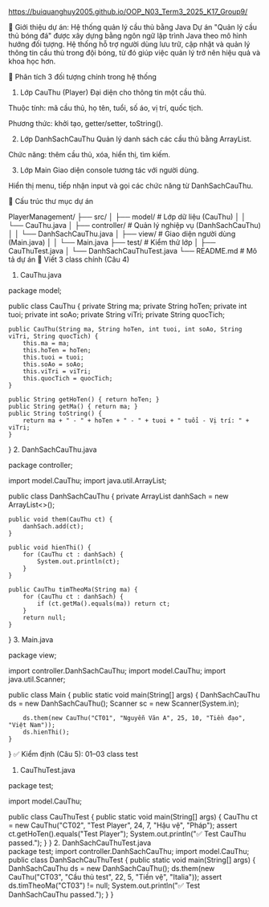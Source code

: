 https://buiquanghuy2005.github.io/OOP_N03_Term3_2025_K17_Group9/

📌 Giới thiệu dự án: Hệ thống quản lý cầu thủ bằng Java
Dự án "Quản lý cầu thủ bóng đá" được xây dựng bằng ngôn ngữ lập trình Java theo mô hình hướng đối tượng. Hệ thống hỗ trợ người dùng lưu trữ, cập nhật và quản lý thông tin cầu thủ trong đội bóng, từ đó giúp việc quản lý trở nên hiệu quả và khoa học hơn.

🧩 Phân tích 3 đối tượng chính trong hệ thống
1. Lớp CauThu (Player)
Đại diện cho thông tin một cầu thủ.

Thuộc tính: mã cầu thủ, họ tên, tuổi, số áo, vị trí, quốc tịch.

Phương thức: khởi tạo, getter/setter, toString().

2. Lớp DanhSachCauThu
Quản lý danh sách các cầu thủ bằng ArrayList.

Chức năng: thêm cầu thủ, xóa, hiển thị, tìm kiếm.

3. Lớp Main
Giao diện console tương tác với người dùng.

Hiển thị menu, tiếp nhận input và gọi các chức năng từ DanhSachCauThu.

📁 Cấu trúc thư mục dự án

PlayerManagement/
├── src/
│   ├── model/             # Lớp dữ liệu (CauThu)
│   │   └── CauThu.java
│   ├── controller/        # Quản lý nghiệp vụ (DanhSachCauThu)
│   │   └── DanhSachCauThu.java
│   ├── view/              # Giao diện người dùng (Main.java)
│   │   └── Main.java
├── test/                  # Kiểm thử lớp
│   ├── CauThuTest.java
│   └── DanhSachCauThuTest.java
└── README.md              # Mô tả dự án
🧱 Viết 3 class chính (Câu 4)
1. CauThu.java

package model;

public class CauThu {
    private String ma;
    private String hoTen;
    private int tuoi;
    private int soAo;
    private String viTri;
    private String quocTich;

    public CauThu(String ma, String hoTen, int tuoi, int soAo, String viTri, String quocTich) {
        this.ma = ma;
        this.hoTen = hoTen;
        this.tuoi = tuoi;
        this.soAo = soAo;
        this.viTri = viTri;
        this.quocTich = quocTich;
    }

    public String getHoTen() { return hoTen; }
    public String getMa() { return ma; }
    public String toString() {
        return ma + " - " + hoTen + " - " + tuoi + " tuổi - Vị trí: " + viTri;
    }
}
2. DanhSachCauThu.java

package controller;

import model.CauThu;
import java.util.ArrayList;

public class DanhSachCauThu {
    private ArrayList<CauThu> danhSach = new ArrayList<>();

    public void them(CauThu ct) {
        danhSach.add(ct);
    }

    public void hienThi() {
        for (CauThu ct : danhSach) {
            System.out.println(ct);
        }
    }

    public CauThu timTheoMa(String ma) {
        for (CauThu ct : danhSach) {
            if (ct.getMa().equals(ma)) return ct;
        }
        return null;
    }
}
3. Main.java

package view;

import controller.DanhSachCauThu;
import model.CauThu;
import java.util.Scanner;

public class Main {
    public static void main(String[] args) {
        DanhSachCauThu ds = new DanhSachCauThu();
        Scanner sc = new Scanner(System.in);

        ds.them(new CauThu("CT01", "Nguyễn Văn A", 25, 10, "Tiền đạo", "Việt Nam"));
        ds.hienThi();
    }
}
✅ Kiểm định (Câu 5): 01–03 class test
1. CauThuTest.java

package test;

import model.CauThu;

public class CauThuTest {
    public static void main(String[] args) {
        CauThu ct = new CauThu("CT02", "Test Player", 24, 7, "Hậu vệ", "Pháp");
        assert ct.getHoTen().equals("Test Player");
        System.out.println("✅ Test CauThu passed.");
    }
}
2. DanhSachCauThuTest.java        
package test;
import controller.DanhSachCauThu;
import model.CauThu;
public class DanhSachCauThuTest {
    public static void main(String[] args) {
        DanhSachCauThu ds = new DanhSachCauThu();
        ds.them(new CauThu("CT03", "Cầu thủ test", 22, 5, "Tiền vệ", "Italia"));
        assert ds.timTheoMa("CT03") != null;
        System.out.println("✅ Test DanhSachCauThu passed.");
    }
}
